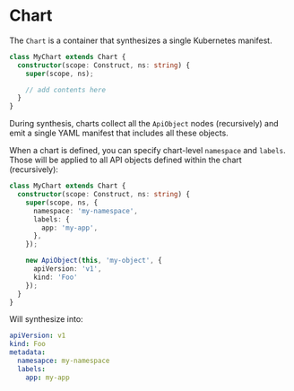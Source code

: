# Chart

The `Chart` is a container that synthesizes a single Kubernetes manifest.

```ts
class MyChart extends Chart {
  constructor(scope: Construct, ns: string) {
    super(scope, ns);

    // add contents here
  }
}
```

During synthesis, charts collect all the `ApiObject` nodes (recursively) and
emit a single YAML manifest that includes all these objects.

When a chart is defined, you can specify chart-level `namespace` and `labels`.
Those will be applied to all API objects defined within the chart (recursively):

```ts
class MyChart extends Chart {
  constructor(scope: Construct, ns: string) {
    super(scope, ns, {
      namespace: 'my-namespace',
      labels: {
        app: 'my-app',
      },
    });

    new ApiObject(this, 'my-object', {
      apiVersion: 'v1',
      kind: 'Foo'
    });
  }
}
```

Will synthesize into:

```yaml
apiVersion: v1
kind: Foo
metadata:
  namesapce: my-namespace
  labels:
    app: my-app
```
